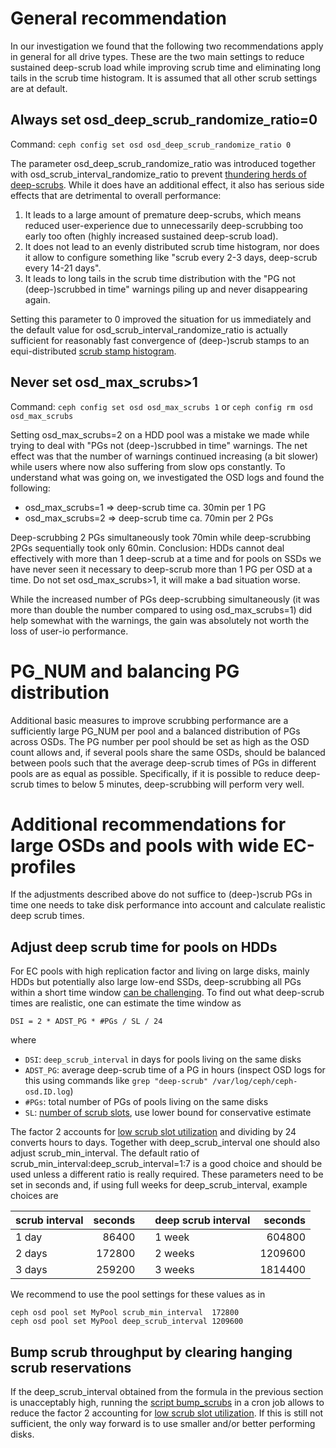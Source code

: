# General recommendation

In our investigation we found that the following two recommendations apply in general for all drive types. These are the two main settings to reduce sustained deep-scrub load while improving scrub time and eliminating long tails in the scrub time histogram. It is assumed that all other scrub settings are at default.

## Always set osd_deep_scrub_randomize_ratio=0

Command: `ceph config set osd osd_deep_scrub_randomize_ratio 0`

The parameter osd_deep_scrub_randomize_ratio was introduced together with osd_scrub_interval_randomize_ratio to prevent [thundering herds of deep-scrubs](https://lore.kernel.org/all/CABZ+qq=7izv5o-5ACygqZyr=ho58nLoKb7XmRKT2yyTqKFwrZQ@mail.gmail.com/). While it does have an additional effect, it also has serious side effects that are detrimental to overall performance:

1. It leads to a large amount of premature deep-scrubs, which means reduced user-experience due to unnecessarily deep-scrubbing too early too often (highly increased sustained deep-scrub load).
2. It does not lead to an evenly distributed scrub time histogram, nor does it allow to configure something like "scrub every 2-3 days, deep-scrub every 14-21 days".
3. It leads to long tails in the scrub time distribution with the "PG not (deep-)scrubbed in time" warnings piling up and never disappearing again.

Setting this parameter to 0 improved the situation for us immediately and the default value for osd_scrub_interval_randomize_ratio is actually sufficient for reasonably fast convergence of (deep-)scrub stamps to an equi-distributed [scrub stamp histogram](ScrubTimeHistogram.md).

## Never set osd_max_scrubs>1

Command: `ceph config set osd osd_max_scrubs 1` or `ceph config rm osd osd_max_scrubs`

Setting osd_max_scrubs=2 on a HDD pool was a mistake we made while trying to deal with "PGs not (deep-)scrubbed in time" warnings. The net effect was that the number of warnings continued increasing (a bit slower) while users where now also suffering from slow ops constantly. To understand what was going on, we investigated the OSD logs and found the following:

- osd_max_scrubs=1 => deep-scrub time ca. 30min per 1 PG
- osd_max_scrubs=2 => deep-scrub time ca. 70min per 2 PGs

Deep-scrubbing 2 PGs simultaneously took 70min while deep-scrubbing 2PGs sequentially took only 60min. Conclusion: HDDs cannot deal effectively with more than 1 deep-scrub at a time and for pools on SSDs we have never seen it necessary to deep-scrub more than 1 PG per OSD at a time. Do not set osd_max_scrubs>1, it will make a bad situation worse.

While the increased number of PGs deep-scrubbing simultaneously (it was more than double the number compared to using osd_max_scrubs=1) did help somewhat with the warnings, the gain was absolutely not worth the loss of user-io performance.

# PG_NUM and balancing PG distribution

Additional basic measures to improve scrubbing performance are a sufficiently large PG_NUM per pool and a balanced distribution of PGs across OSDs. The PG number per pool should be set as high as the OSD count allows and, if several pools share the same OSDs, should be balanced between pools such that the average deep-scrub times of PGs in different pools are as equal as possible. Specifically, if it is possible to reduce deep-scrub times to below 5 minutes, deep-scrubbing will perform very well.

# Additional recommendations for large OSDs and pools with wide EC-profiles

If the adjustments described above do not suffice to (deep-)scrub PGs in time one needs to take disk performance into account and calculate realistic deep scrub times.

## Adjust deep scrub time for pools on HDDs

For EC pools with high replication factor and living on large disks, mainly HDDs but potentially also large low-end SSDs, deep-scrubbing all PGs within a short time window [can be challenging](ScrubSlotParadox.md). To find out what deep-scrub times are realistic, one can estimate the time window as

    DSI = 2 * ADST_PG * #PGs / SL / 24

where

- `DSI`: `deep_scrub_interval` in days for pools living on the same disks
- `ADST_PG`: average deep-scrub time of a PG in hours (inspect OSD logs for this using commands like `grep "deep-scrub" /var/log/ceph/ceph-osd.ID.log`)
- `#PGs`: total number of PGs of pools living on the same disks
- `SL`: [number of scrub slots](ScrubSlotParadox.md), use lower bound for conservative estimate

The factor 2 accounts for [low scrub slot utilization](StuckScrubReservations.md) and dividing by 24 converts hours to days. Together with deep_scrub_interval one should also adjust scrub_min_interval. The default ratio of scrub_min_interval:deep_scrub_interval=1:7 is a good choice and should be used unless a different ratio is really required. These parameters need to be set in seconds and, if using full weeks for deep_scrub_interval, example choices are

| scrub interval | seconds | | deep scrub interval | seconds |
|       ---      |  ---:  |---|       ---          |   ---:  |
| 1 day  |  86400 | | 1 week  |  604800 |
| 2 days | 172800 | | 2 weeks | 1209600 |
| 3 days | 259200 | | 3 weeks | 1814400 |

We recommend to use the pool settings for these values as in

```
ceph osd pool set MyPool scrub_min_interval  172800
ceph osd pool set MyPool deep_scrub_interval 1209600
```

## Bump scrub throughput by clearing hanging scrub reservations

If the deep_scrub_interval obtained from the formula in the previous section is unacceptably high, running the [script bump_scrubs](../scripts/bump_scrubs) in a cron job allows to reduce the factor 2 accounting for [low scrub slot utilization](StuckScrubReservations.md). If this is still not sufficient, the only way forward is to use smaller and/or better performing disks.
